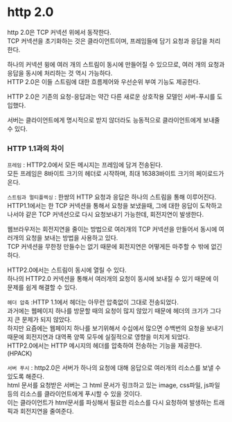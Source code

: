 # http 2.0

http 2.0은 TCP 커넥션 위에서 동작한다.\
TCP 커넥션을 초기화하는 것은 클라이언트이며, 프레임들에 담기 요청과 응답을 처리한다.

하나의 커넥션 윙에 여러 개의 스트림이 동시에 만들어질 수 있으므로, 여러 개의 요청과 응답을 동시에 처리하는 것 역시 가능하다.\
HTTP 2.0은 이들 스트림에 대한 흐름제어와 우선순위 부여 기능도 제공한다.

&#x20;HTTP 2.0은 기존의 요청-응답과는 약간 다른 새로운 상호작용 모델인 서버-푸시를 도입했다.

서버는 클라이언트에게 명시적으로 받지 않더라도 능동적으로 클라이언트에게 보내줄 수 있다.

### HTTP 1.1과의 차이

`프레임` : HTTP2.0에서 모든 메시지는 프레임에 담겨 전송된다.\
모든 프레임은 8바이트 크기의 헤더로 시작하며, 최대 16383바이트 크기의 페이로드가 온다.

`스트림과 멀티플렉싱` : 한쌍의 HTTP 요청과 응답은 하나의 스트림을 통해 이루어진다.\
HTTP1.1에서는 한 TCP 커넥션을 통해서 요청을 보냈을때, 그에 대한 응답이 도착하고 나서야 같은 TCP 커넥션으로 다시 요청보내기 가능한데, 회전지연이 발생한다.

웹브라우저는 회전지연을 줄이는 방법으로 여러개의 TCP 커넥션을 만들어서 동시에 여러개의 요청을 보내는 방법을 사용하고 있다.\
TCP 커넥션을 무한정 만들수는 없기 때문에 회전지연은 어떻게든 마주할 수 밖에 없긴하다.

HTTP2.0에서는 스트림이 동시에 열릴 수 있다.\
하나의 HTTP2.0 커넥션을 통해서 여러개의 요청이 동시에 보내질 수 있기 때문에 이 문제를 쉽게 해결할 수 있다.

`헤더 압축` :HTTP 1.1에서 헤더는 아무런 압축없이 그대로 전송되었다.\
과거에는 웹페이지 하나를 방문할 때의 요청이 많지 않았기 때문에 헤더의 크기가 그다지 큰 문제가 되지 않았다.\
하지만 요즘에는 웹페이지 하나를 보기위해서 수십에서 많으면 수백번의 요청을 보내기 때문에 회전지연과 대역폭 양쪽 모두에 실질적으로 영향을 미치게 되었다.\
HTTP2.0에서는 HTTP 메시지의 헤더를 압축하여 전송하는 기능을 제공한다. (HPACK)&#x20;

`서버 푸시` : http2.0은 서버가 하나의 요청에 대해 응답으로 여러개의 리소스를 보낼 수 있도록 해준다.\
html 문서를 요청받은 서버는 그 html 문서가 링크하고 있는 image, css파일, js파일 등의 리소스를 클라이언트에게 푸시할 수 있을 것이다.\
이는 클라이언트가 html문서를 파싱해서 필요한 리소스를 다시 요청하여 발생하는 트래픽과 회전지연을 줄여준다.
